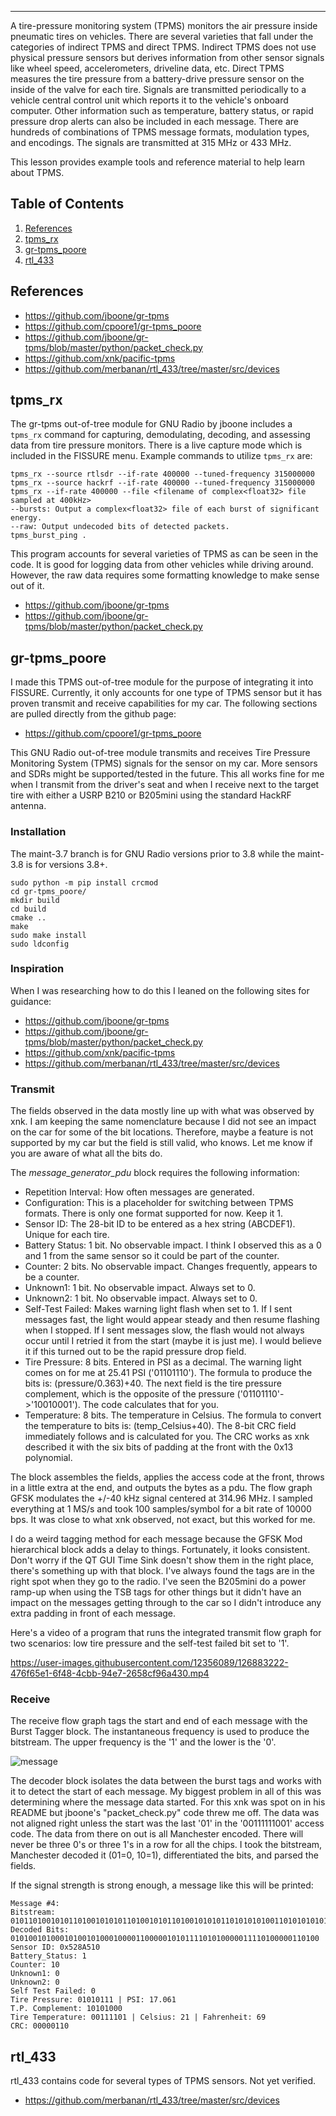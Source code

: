 ---
A tire-pressure monitoring system (TPMS) monitors the air pressure inside pneumatic tires on vehicles. There are several varieties that fall under the categories of indirect TPMS and direct TPMS. Indirect TPMS does not use physical pressure sensors but derives information from other sensor signals like wheel speed, accelerometers, driveline data, etc. Direct TPMS measures the tire pressure from a battery-drive pressure sensor on the inside of the valve for each tire. Signals are transmitted periodically to a vehicle central control unit which reports it to the vehicle's onboard computer. Other information such as temperature, battery status, or rapid pressure drop alerts can also be included in each message. There are hundreds of combinations of TPMS message formats, modulation types, and encodings. The signals are transmitted at 315 MHz or 433 MHz.

This lesson provides example tools and reference material to help learn about TPMS. 

## Table of Contents
1. [References](#references)
2. [tpms_rx](#tpms_rx)
3. [gr-tpms_poore](#gr_tpms_poore)
4. [rtl_433](#rtl_433)

<div id="references"/> 

## References

- https://github.com/jboone/gr-tpms
- https://github.com/cpoore1/gr-tpms_poore
- https://github.com/jboone/gr-tpms/blob/master/python/packet_check.py
- https://github.com/xnk/pacific-tpms
- https://github.com/merbanan/rtl_433/tree/master/src/devices

<div id="tpms_rx"/>   

## tpms_rx

The gr-tpms out-of-tree module for GNU Radio by jboone includes a `tpms_rx` command for capturing, demodulating, decoding, and assessing data from tire pressure monitors. There is a live capture mode which is included in the FISSURE menu. Example commands to utilize `tpms_rx` are:

```
tpms_rx --source rtlsdr --if-rate 400000 --tuned-frequency 315000000
tpms_rx --source hackrf --if-rate 400000 --tuned-frequency 315000000
tpms_rx --if-rate 400000 --file <filename of complex<float32> file sampled at 400kHz>
--bursts: Output a complex<float32> file of each burst of significant energy.
--raw: Output undecoded bits of detected packets.
tpms_burst_ping .
```

This program accounts for several varieties of TPMS as can be seen in the code. It is good for logging data from other vehicles while driving around. However, the raw data requires some formatting knowledge to make sense out of it.

- https://github.com/jboone/gr-tpms
- https://github.com/jboone/gr-tpms/blob/master/python/packet_check.py

## gr-tpms_poore

I made this TPMS out-of-tree module for the purpose of integrating it into FISSURE. Currently, it only accounts for one type of TPMS sensor but it has proven transmit and receive capabilities for my car. The following sections are pulled directly from the github page:

- https://github.com/cpoore1/gr-tpms_poore

This GNU Radio out-of-tree module transmits and receives Tire Pressure Monitoring System (TPMS) signals for the sensor on my car. More sensors and SDRs might be supported/tested in the future. This all works fine for me when I transmit from the driver's seat and when I receive next to the target tire with either a USRP B210 or B205mini using the standard HackRF antenna.

### Installation

The maint-3.7 branch is for GNU Radio versions prior to 3.8 while the maint-3.8 is for versions 3.8+.

```
sudo python -m pip install crcmod
cd gr-tpms_poore/
mkdir build
cd build
cmake ..
make
sudo make install
sudo ldconfig
```

### Inspiration

When I was researching how to do this I leaned on the following sites for guidance:

- https://github.com/jboone/gr-tpms
- https://github.com/jboone/gr-tpms/blob/master/python/packet_check.py
- https://github.com/xnk/pacific-tpms
- https://github.com/merbanan/rtl_433/tree/master/src/devices

### Transmit

The fields observed in the data mostly line up with what was observed by xnk. I am keeping the same nomenclature because I did not see an impact on the car for some of the bit locations. Therefore, maybe a feature is not supported by my car but the field is still valid, who knows. Let me know if you are aware of what all the bits do.

The _message\_generator\_pdu_ block requires the following information:

- Repetition Interval: How often messages are generated.
- Configuration: This is a placeholder for switching between TPMS formats. There is only one format supported for now. Keep it 1.
- Sensor ID: The 28-bit ID to be entered as a hex string (ABCDEF1). Unique for each tire.
- Battery Status: 1 bit. No observable impact. I think I observed this as a 0 and 1 from the same sensor so it could be part of the counter.
- Counter: 2 bits. No observable impact. Changes frequently, appears to be a counter.
- Unknown1: 1 bit. No observable impact. Always set to 0.
- Unknown2: 1 bit. No observable impact. Always set to 0.
- Self-Test Failed: Makes warning light flash when set to 1. If I sent messages fast, the light would appear steady and then resume flashing when I stopped. If I sent messages slow, the flash would not always occur until I retried it from the start (maybe it is just me). I would believe it if this turned out to be the rapid pressure drop field.
- Tire Pressure: 8 bits. Entered in PSI as a decimal. The warning light comes on for me at 25.41 PSI ('01101110'). The formula to produce the bits is: (pressure/0.363)+40. The next field is the tire pressure complement, which is the opposite of the pressure ('01101110'->'10010001'). The code calculates that for you.
- Temperature: 8 bits. The temperature in Celsius. The formula to convert the temperature to bits is: (temp_Celsius+40). The 8-bit CRC field immediately follows and is calculated for you. The CRC works as xnk described it with the six bits of padding at the front with the 0x13 polynomial.

The block assembles the fields, applies the access code at the front, throws in a little extra at the end, and outputs the bytes as a pdu. The flow graph GFSK modulates the +/-40 kHz signal centered at 314.96 MHz. I sampled everything at 1 MS/s and took 100 samples/symbol for a bit rate of 10000 bps. It was close to what xnk observed, not exact, but this worked for me.

I do a weird tagging method for each message because the GFSK Mod hierarchical block adds a delay to things. Fortunately, it looks consistent. Don't worry if the QT GUI Time Sink doesn't show them in the right place, there's something up with that block. I've always found the tags are in the right spot when they go to the radio. I've seen the B205mini do a power ramp-up when using the TSB tags for other things but it didn't have an impact on the messages getting through to the car so I didn't introduce any extra padding in front of each message.

Here's a video of a program that runs the integrated transmit flow graph for two scenarios: low tire pressure and the self-test failed bit set to '1'.

https://user-images.githubusercontent.com/12356089/126883222-476f65e1-6f48-4cbb-94e7-2658cf96a430.mp4

### Receive

The receive flow graph tags the start and end of each message with the Burst Tagger block. The instantaneous frequency is used to produce the bitstream. The upper frequency is the '1' and the lower is the '0'.

![message](./Images/message.png)

The decoder block isolates the data between the burst tags and works with it to detect the start of each message. My biggest problem in all of this was determining where the message data started. For this xnk was spot on in his README but jboone's "packet_check.py" code threw me off. The data was not aligned right unless the start was the last '01' in the '00111111001' access code. The data from there on out is all Manchester encoded. There will never be three 0's or three 1's in a row for all the chips. I took the bitstream, Manchester decoded it (01=0, 10=1), differentiated the bits, and parsed the fields.

If the signal strength is strong enough, a message like this will be printed: 

```
Message #4:
Bitstream: 01011010010101101001010101101001010110100101010110101010100110101010101001011010011001101001011010101010100110011010010101010101100101111111
Decoded Bits: 010100101000101001010001000011000001010111101010000011110100000110100
Sensor ID: 0x528A510
Battery_Status: 1
Counter: 10
Unknown1: 0
Unknown2: 0
Self Test Failed: 0
Tire Pressure: 01010111 | PSI: 17.061
T.P. Complement: 10101000
Tire Temperature: 00111101 | Celsius: 21 | Fahrenheit: 69
CRC: 00000110
```


## rtl_433

rtl_433 contains code for several types of TPMS sensors. Not yet verified.

- https://github.com/merbanan/rtl_433/tree/master/src/devices
